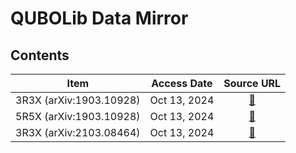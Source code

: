 # QUBOLib Data Mirror



## Contents

|          Item           |  Access Date   | Source URL                                                                                                                                                                                         |
| :---------------------: | :------------: | :------------------------------------------------------------------------------------------------------------------------------------------------------------------------------------------------: |
| 3R3X (arXiv:1903.10928) | Oct 13, 2024 | [🔗](https://sites.usc.edu/itayhen/files/2019/09/3r3x.zip)                                                                                                                                          |
| 5R5X (arXiv:1903.10928) | Oct 13, 2024 | [🔗](https://sites.usc.edu/itayhen/files/2019/09/5r5x.zip)                                                                                                                                          |
| 3R3X (arXiv:2103.08464) | Oct 13, 2024 | [🔗](https://unmm-my.sharepoint.com/personal/talbash_unm_edu/_layouts/15/download.aspx?SourceUrl=%2Fpersonal%2Ftalbash%5Funm%5Fedu%2FDocuments%2FWebsiteData%2FarXiv210308464%2F3r3x%5F2body%2Ezip) |
